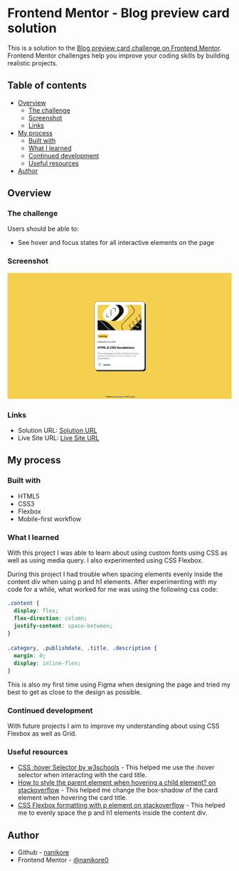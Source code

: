 # Frontend Mentor - Blog preview card solution

This is a solution to the [Blog preview card challenge on Frontend Mentor](https://www.frontendmentor.io/challenges/blog-preview-card-ckPaj01IcS). Frontend Mentor challenges help you improve your coding skills by building realistic projects. 

## Table of contents

- [Overview](#overview)
  - [The challenge](#the-challenge)
  - [Screenshot](#screenshot)
  - [Links](#links)
- [My process](#my-process)
  - [Built with](#built-with)
  - [What I learned](#what-i-learned)
  - [Continued development](#continued-development)
  - [Useful resources](#useful-resources)
- [Author](#author)

## Overview

### The challenge

Users should be able to:

- See hover and focus states for all interactive elements on the page

### Screenshot

![](./screenshot/screenshot.png)

### Links

- Solution URL: [Solution URL](https://github.com/nanikore0/blog-preview-card-challenge)
- Live Site URL: [Live Site URL](https://nanikore0.github.io/blog-preview-card-challenge/)

## My process

### Built with

- HTML5
- CSS3
- Flexbox
- Mobile-first workflow

### What I learned

With this project I was able to learn about using custom fonts using CSS as well as using media query. I also experimented using CSS Flexbox.

During this project I had trouble when spacing elements evenly inside the content div when using p and h1 elements. After experimenting with my code for a while, what worked for me was using the following css code:

```css
.content {
  display: flex;
  flex-direction: column;
  justify-content: space-between;
}

.category, .publishdate, .title, .description {
  margin: 0;
  display: inline-flex;
}
```

This is also my first time using Figma when designing the page and tried my best to get as close to the design as possible.

### Continued development

With future projects I aim to improve my understanding about using CSS Flexbox as well as Grid.

### Useful resources

- [CSS :hover Selector by w3schools](https://www.w3schools.com/CSSref/sel_hover.php) - This helped me use the :hover selector when interacting with the card title.
- [How to style the parent element when hovering a child element? on stackoverflow](https://stackoverflow.com/Questions/8114657/how-to-style-the-parent-element-when-hovering-a-child-element) - This helped me change the box-shadow of the card element when hovering the card title.
- [CSS Flexbox formatting with p element on stackoverflow](https://stackoverflow.com/questions/60355877/css-flexbox-formatting-with-p#60355921) - This helped me to evenly space the p and h1 elements inside the content div.

## Author

- Github - [nanikore](https://github.com/nanikore0)
- Frontend Mentor - [@nanikore0](https://www.frontendmentor.io/profile/nanikore0)